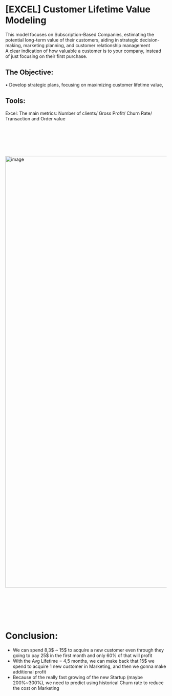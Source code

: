 # [EXCEL] Customer Lifetime Value Modeling

This model focuses on Subscription-Based Companies, estimating the potential long-term value of their customers, aiding in strategic decision-making, marketing planning, and customer relationship management
<br/>A clear indication of how valuable a customer is to your company, instead of just focusing on their first purchase.

## The Objective: 
• Develop strategic plans, focusing on maximizing customer lifetime value, <br/>

## Tools: 
Excel: The main metrics: Number of clients/ Gross Profit/ Churn Rate/ Transaction and Order value <br/>

<pre>




   
</pre>

<img width="1349" alt="image" src="https://github.com/Inyourdreams12/Customer_Lifetime_Value_Model_EXCEL/assets/119731058/02da81aa-d01a-4389-bbc4-61e34bcceff4">

<pre>




   
</pre>

# Conclusion:

* We can spend 8,3$ ~ 15$ to acquire a new customer even through they going to pay 25$ in the first month and only 60% of that will profit <br/>
* With the Avg Lifetime = 4,5 months, we can make back that 15$ we spend to acquire 1 new customer in Marketing, and then we gonna make additional profit <br/>
* Because of the really fast growing of the new Startup (maybe 200%~300%), we need to predict using historical Churn rate to reduce the cost on Marketing<br/>
